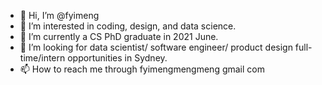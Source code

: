 - 👋 Hi, I’m @fyimeng
- 👀 I’m interested in coding, design, and data science.
- 🌱 I’m currently a CS PhD graduate in 2021 June.
- 💞️ I’m looking for data scientist/ software engineer/ product design full-time/intern opportunities in Sydney.
- 📫 How to reach me through fyimengmengmeng  gmail com 

<!---
fyimeng/fyimeng is a ✨ special ✨ repository because its `README.md` (this file) appears on your GitHub profile.
You can click the Preview link to take a look at your changes.
--->
